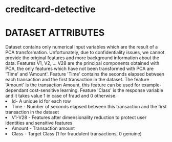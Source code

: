 # creditcard-detective
<h1>DATASET ATTRIBUTES</h1>
<p1>Dataset contains only numerical input variables which are the result of a PCA transformation. Unfortunately, due to confidentiality issues, we cannot provide the original features and more background information about the data. Features V1, V2, … V28 are the principal components obtained with PCA, the only features which have not been transformed with PCA are 'Time' and 'Amount'. Feature 'Time' contains the seconds elapsed between each transaction and the first transaction in the dataset. The feature 'Amount' is the transaction Amount, this feature can be used for example-dependant cost-sensitive learning. Feature 'Class' is the response variable and it takes value 1 in case of fraud and 0 otherwise.</p1>
<col>
    <li>Id- A unique id for each row</li>
    <li>Time - Number of seconds elapsed between this transaction and the first transaction in the dataset </li>
    <li>V1-V28 - Features after dimensionality reduction to protect user identities and sensitive features</li>
    <li>Amount - Transaction amount</li>
    <li>Class - Target Class (1 for fraudulent transactions, 0 genuine)</li>
</col>

